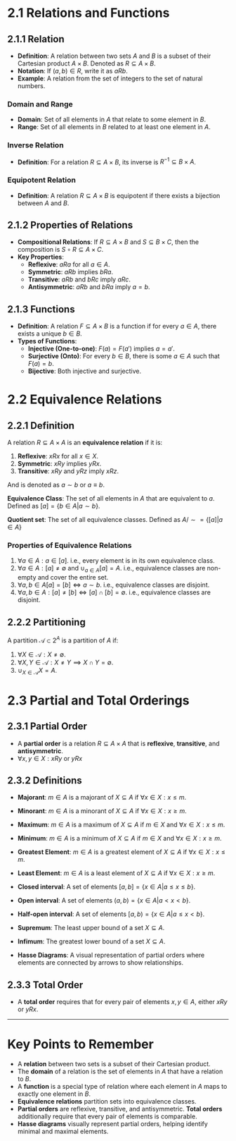# 2.1 Relations and Functions
## 2.1.1 Relation
- **Definition**: A relation between two sets $A$ and $B$ is a subset of their Cartesian product $A \times B$. Denoted as $R \subseteq A \times B$.
- **Notation**: If $(a, b) \in R$, write it as $a R b$.
- **Example**: A relation from the set of integers to the set of natural numbers.

### Domain and Range
- **Domain**: Set of all elements in $A$ that relate to some element in $B$.
- **Range**: Set of all elements in $B$ related to at least one element in $A$.

### Inverse Relation
- **Definition**: For a relation $R \subseteq A \times B$, its inverse is $R^{-1} \subseteq B \times A$.

### Equipotent Relation
- **Definition**: A relation $R \subseteq A \times B$ is equipotent if there exists a bijection between $A$ and $B$.

## 2.1.2 Properties of Relations
- **Compositional Relations**: If $R \subseteq A \times B$ and $S \subseteq B \times C$, then the composition is $S \circ R \subseteq A \times C$.
- **Key Properties**:
  - **Reflexive**: $aRa$ for all $a \in A$.
  - **Symmetric**: $aRb$ implies $bRa$.
  - **Transitive**: $aRb$ and $bRc$ imply $aRc$.
  - **Antisymmetric**: $aRb$ and $bRa$ imply $a = b$.

## 2.1.3 Functions
- **Definition**: A relation $F \subseteq A \times B$ is a function if for every $a \in A$, there exists a unique $b \in B$.
- **Types of Functions**:
  - **Injective (One-to-one)**: $F(a) = F(a')$ implies $a = a'$.
  - **Surjective (Onto)**: For every $b \in B$, there is some $a \in A$ such that $F(a) = b$.
  - **Bijective**: Both injective and surjective.

# 2.2 Equivalence Relations
## 2.2.1 Definition
A relation $R \subseteq A \times A$ is an **equivalence relation** if it is:
1. **Reflexive**: $x R x$ for all $x \in X$.
2. **Symmetric**: $x R y$ implies $y R x$.
3. **Transitive**: $x R y$ and $y R z$ imply $x R z$.

And is denoted as $a \sim b$ or $a \equiv b$.

**Equivalence Class**: The set of all elements in $A$ that are equivalent to $a$. Defined as $[a] = \{b \in A | a \sim b\}$.

**Quotient set**: The set of all equivalence classes. Defined as $A / \sim = \{[a] | a \in A\}$

### Properties of Equivalence Relations
1) $\forall a \in A: a \in [a]$. 
    i.e., every element is in its own equivalence class.
2) $\forall a \in A: [a] \neq \emptyset$ and $\cup_{a \in A} [a] = A$.
    i.e., equivalence classes are non-empty and cover the entire set.
3) $\forall a,b \in A[a] = [b] \iff a \sim b$.
    i.e., equivalence classes are disjoint.
4) $\forall a,b \in A: [a] \neq [b] \iff [a] \cap [b] = \emptyset$.
    i.e., equivalence classes are disjoint.

## 2.2.2 Partitioning
A partition $\mathscr{A} \subset 2^A$ is a partition of $A$ if:
1) $\forall X \in \mathscr{A}: X \neq \emptyset$.
2) $\forall X, Y \in \mathscr{A}: X \neq Y \implies X \cap Y = \emptyset$.
3) $\cup_{X \in \mathscr{A}} X = A$.

# 2.3 Partial and Total Orderings
## 2.3.1 Partial Order
- A **partial order** is a relation $R \subseteq A \times A$ that is **reflexive**, **transitive**, and **antisymmetric**.
- $\forall x,y \in X: xRy \text{ or } yRx$ 

## 2.3.2 Definitions
- **Majorant**: $m \in A$ is a majorant of $X \subseteq A$ if $\forall x \in X: x \leq m$.
- **Minorant**: $m \in A$ is a minorant of $X \subseteq A$ if $\forall x \in X: x \geq m$.
- **Maximum**: $m \in A$ is a maximum of $X \subseteq A$ if $m \in X$ and $\forall x \in X: x \leq m$.
- **Minimum**: $m \in A$ is a minimum of $X \subseteq A$ if $m \in X$ and $\forall x \in X: x \geq m$.
- **Greatest Element**: $m \in A$ is a greatest element of $X \subseteq A$ if $\forall x \in X: x \leq m$.
- **Least Element**: $m \in A$ is a least element of $X \subseteq A$ if $\forall x \in X: x \geq m$.

- **Closed interval**: A set of elements $[a, b] = \{x \in A | a \leq x \leq b\}$.
- **Open interval**: A set of elements $(a, b) = \{x \in A | a < x < b\}$.
- **Half-open interval**: A set of elements $[a, b) = \{x \in A | a \leq x < b\}$.

- **Supremum**: The least upper bound of a set $X \subseteq A$.
- **Infimum**: The greatest lower bound of a set $X \subseteq A$.

- **Hasse Diagrams**: A visual representation of partial orders where elements are connected by arrows to show relationships.

## 2.3.3 Total Order
- A **total order** requires that for every pair of elements $x, y \in A$, either $x R y$ or $y R x$.

---

# Key Points to Remember

- A **relation** between two sets is a subset of their Cartesian product.
- The **domain** of a relation is the set of elements in $A$ that have a relation to $B$.
- A **function** is a special type of relation where each element in $A$ maps to exactly one element in $B$.
- **Equivalence relations** partition sets into equivalence classes.
- **Partial orders** are reflexive, transitive, and antisymmetric. **Total orders** additionally require that every pair of elements is comparable.
- **Hasse diagrams** visually represent partial orders, helping identify minimal and maximal elements.